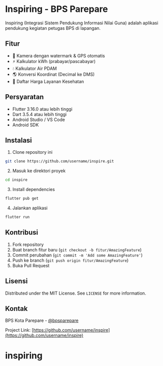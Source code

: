 # Inspiring - BPS Parepare

Inspiring (Integrasi Sistem Pendukung Informasi Nilai Guna) adalah aplikasi pendukung kegiatan petugas BPS di lapangan.

## Fitur

- 📸 Kamera dengan watermark & GPS otomatis
- ⚡ Kalkulator kWh (prabayar/pascabayar)
- 💧 Kalkulator Air PDAM
- 🌎 Konversi Koordinat (Decimal ke DMS)
- 🏥 Daftar Harga Layanan Kesehatan

## Persyaratan

- Flutter 3.16.0 atau lebih tinggi
- Dart 3.5.4 atau lebih tinggi
- Android Studio / VS Code
- Android SDK

## Instalasi

1. Clone repository ini
```bash
git clone https://github.com/username/inspire.git
```

2. Masuk ke direktori proyek
```bash
cd inspire
```

3. Install dependencies
```bash
flutter pub get
```

4. Jalankan aplikasi
```bash
flutter run
```

## Kontribusi

1. Fork repository
2. Buat branch fitur baru (`git checkout -b fitur/AmazingFeature`)
3. Commit perubahan (`git commit -m 'Add some AmazingFeature'`)
4. Push ke branch (`git push origin fitur/AmazingFeature`)
5. Buka Pull Request

## Lisensi

Distributed under the MIT License. See `LICENSE` for more information.

## Kontak

BPS Kota Parepare - [@bpsparepare](https://twitter.com/bpsparepare)

Project Link: [https://github.com/username/inspire](https://github.com/username/inspire)
# inspiring
